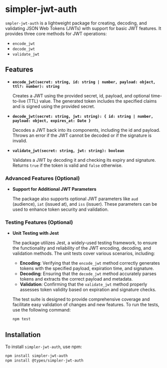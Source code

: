# simpler-jwt-auth

`smpler-jwt-auth` is a lightweight package for creating, decoding, and validating JSON Web Tokens (JWTs) with support for basic JWT features. It provides three core methods for JWT operations:

- `encode_jwt`
- `decode_jwt`
- `validate_jwt`

## Features

- **`encode_jwt(secret: string, id: string | number, payload: object, ttl?: number): string`**
  
  Creates a JWT using the provided secret, id, payload, and optional time-to-live (TTL) value. The generated token includes the specified claims and is signed using the provided secret.

- **`decode_jwt(secret: string, jwt: string): { id: string | number, payload: object, expires_at: Date }`**
  
  Decodes a JWT back into its components, including the id and payload. Throws an error if the JWT cannot be decoded or if the signature is invalid.

- **`validate_jwt(secret: string, jwt: string): boolean`**
  
  Validates a JWT by decoding it and checking its expiry and signature. Returns `true` if the token is valid and `false` otherwise.

### Advanced Features (Optional)

- **Support for Additional JWT Parameters**
  
  The package also supports optional JWT parameters like `aud` (audience), `iat` (issued at), and `iss` (issuer). These parameters can be used to enhance token security and validation.

### Testing Features (Optional)

- **Unit Testing with Jest**
  
  The package utilizes Jest, a widely-used testing framework, to ensure the functionality and reliability of the JWT encoding, decoding, and validation methods. The unit tests cover various scenarios, including:

  - **Encoding**: Verifying that the `encode_jwt` method correctly generates tokens with the specified payload, expiration time, and signature.
  - **Decoding**: Ensuring that the `decode_jwt` method accurately parses tokens and extracts the correct payload and metadata.
  - **Validation**: Confirming that the `validate_jwt` method properly assesses token validity based on expiration and signature checks.

  The test suite is designed to provide comprehensive coverage and facilitate easy validation of changes and new features. To run the tests, use the following command:

  ```bash
  npm test
## Installation

To install `simpler-jwt-auth`, use npm:

```bash
npm install simpler-jwt-auth
npm install @types/simpler-jwt-auth
